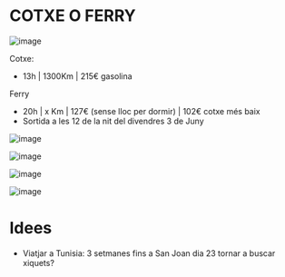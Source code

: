 # COTXE O FERRY

![image](https://user-images.githubusercontent.com/4015406/153770493-876555d4-9b88-43db-976b-08e22976d4e8.png)

Cotxe:
- 13h | 1300Km | 215€ gasolina

Ferry
- 20h | x Km | 127€ (sense lloc per dormir) | 102€ cotxe més baix
- Sortida a les 12 de la nit del divendres 3 de Juny

![image](https://user-images.githubusercontent.com/4015406/153770708-077a0d04-d06d-46c6-98cf-260a2037918a.png)

![image](https://user-images.githubusercontent.com/4015406/153770749-86df3116-69e9-4153-82dd-7cc83cdda829.png)

![image](https://user-images.githubusercontent.com/4015406/153770777-16045b51-dc38-4305-b8a7-f9b0881a4abc.png)

![image](https://user-images.githubusercontent.com/4015406/153770863-2aa03d3b-3544-499f-8e3f-66aa6be6b564.png)


# Idees
- Viatjar a Tunisia: 3 setmanes fins a San Joan dia 23 tornar a buscar xiquets?
